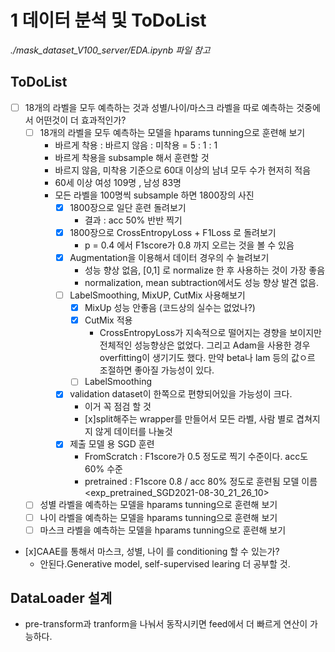 # 1 데이터 분석 및 ToDoList

*./mask_dataset_V100_server/EDA.ipynb 파일 참고*

## ToDoList
  - [ ] 18개의 라벨을 모두 예측하는 것과 성별/나이/마스크 라벨을 따로 예측하는 것중에서 어떤것이 더 효과적인가?
    - [ ] 18개의 라벨을 모두 예측하는 모델을 hparams tunning으로 훈련해 보기
      - 바르게 착용 : 바르지 않음 : 미착용 = 5 : 1 : 1
      - 바르게 착용을 subsample 해서 훈련할 것
      - 바르지 않음, 미착용 기준으로 60대 이상의 남녀 모두 수가 현저히 적음
      - 60세 이상 여성 109명 , 남성 83명
      - 모든 라벨을 100명씩 subsample 하면 1800장의 사진
        - [x] 1800장으로 일단 훈련 돌려보기
          - 결과 : acc 50% 반반 찍기
        - [x] 1800장으로 CrossEntropyLoss + F1Loss 로 돌려보기
          -  p = 0.4 에서 F1score가 0.8 까지 오르는 것을 볼 수 있음
        - [x] Augmentation을 이용해서 데이터 경우의 수 늘려보기
          - 성능 향상 없음, [0,1] 로 normalize 한 후 사용하는 것이 가장 좋음
          - normalization, mean subtraction에서도 성능 향상 발견 없음.
        - [ ] LabelSmoothing, MixUP, CutMix 사용해보기
          - [x] MixUp 성능 안좋음 (코드상의 실수는 없었나?)
          - [x] CutMix 적용
            - CrossEntropyLoss가 지속적으로 떨어지는 경향을 보이지만 전체적인 성능향상은 없었다. 그리고 Adam을 사용한 경우 overfitting이 생기기도 했다. 만약 beta나 lam 등의 값ㅇ르 조절하면 좋아질 가능성이 있다.
          - [ ] LabelSmoothing
        - [x] validation dataset이 한쪽으로 편향되어있을 가능성이 크다.
          - 이거 꼭 점검 할 것
          - [x]split해주는 wrapper를 만들어서 모든 라벨, 사람 별로 겹쳐지지 않게 데이터를 나눌것
        - [x] 제출 모델 용 SGD 훈련
          - FromScratch : F1score가 0.5 정도로 찍기 수준이다. acc도 60% 수준
          - pretrained  : F1score 0.8 / acc 80% 정도로 훈련됨
            모델 이름<exp_pretrained_SGD2021-08-30_21_26_10>
    - [ ] 성별 라벨을 예측하는 모델을 hparams tunning으로 훈련해 보기
    - [ ] 나이 라벨을 예측하는 모델을 hparams tunning으로 훈련해 보기
    - [ ] 마스크 라벨을 예측하는 모델을 hparams tunning으로 훈련해 보기
  - [x]CAAE를 통해서 마스크, 성별, 나이 를 conditioning 할 수 있는가?
    - 안된다.Generative model, self-supervised learing 더 공부할 것.

## DataLoader 설계
  - pre-transform과 tranform을 나눠서 동작시키면 feed에서 더 빠르게 연산이 가능하다.
